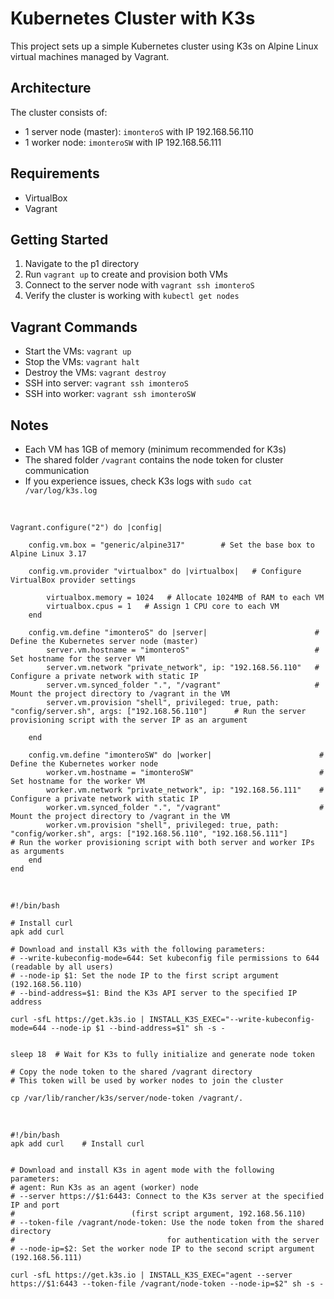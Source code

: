 # Kubernetes Cluster with K3s

This project sets up a simple Kubernetes cluster using K3s on Alpine Linux virtual machines managed by Vagrant.

## Architecture

The cluster consists of:
- 1 server node (master): `imonteroS` with IP 192.168.56.110
- 1 worker node: `imonteroSW` with IP 192.168.56.111

## Requirements

- VirtualBox
- Vagrant

## Getting Started

1. Navigate to the p1 directory
2. Run `vagrant up` to create and provision both VMs
3. Connect to the server node with `vagrant ssh imonteroS`
4. Verify the cluster is working with `kubectl get nodes`

## Vagrant Commands

- Start the VMs: `vagrant up`
- Stop the VMs: `vagrant halt`
- Destroy the VMs: `vagrant destroy`
- SSH into server: `vagrant ssh imonteroS`
- SSH into worker: `vagrant ssh imonteroSW`

## Notes

- Each VM has 1GB of memory (minimum recommended for K3s)
- The shared folder `/vagrant` contains the node token for cluster communication
- If you experience issues, check K3s logs with `sudo cat /var/log/k3s.log`

<br>

    Vagrant.configure("2") do |config|

        config.vm.box = "generic/alpine317"        # Set the base box to Alpine Linux 3.17
            
        config.vm.provider "virtualbox" do |virtualbox|   # Configure VirtualBox provider settings
           
            virtualbox.memory = 1024   # Allocate 1024MB of RAM to each VM
            virtualbox.cpus = 1   # Assign 1 CPU core to each VM
        end
        
        config.vm.define "imonteroS" do |server|                        # Define the Kubernetes server node (master)
            server.vm.hostname = "imonteroS"                            # Set hostname for the server VM
            server.vm.network "private_network", ip: "192.168.56.110"   # Configure a private network with static IP
            server.vm.synced_folder ".", "/vagrant"                     # Mount the project directory to /vagrant in the VM
            server.vm.provision "shell", privileged: true, path: "config/server.sh", args: ["192.168.56.110"]      # Run the server provisioning script with the server IP as an argument

        end
        
        config.vm.define "imonteroSW" do |worker|                        # Define the Kubernetes worker node
            worker.vm.hostname = "imonteroSW"                            # Set hostname for the worker VM
            worker.vm.network "private_network", ip: "192.168.56.111"    # Configure a private network with static IP
            worker.vm.synced_folder ".", "/vagrant"                      # Mount the project directory to /vagrant in the VM
            worker.vm.provision "shell", privileged: true, path: "config/worker.sh", args: ["192.168.56.110", "192.168.56.111"]           # Run the worker provisioning script with both server and worker IPs as arguments
        end
    end


<br>

    #!/bin/bash

    # Install curl
    apk add curl

    # Download and install K3s with the following parameters:
    # --write-kubeconfig-mode=644: Set kubeconfig file permissions to 644 (readable by all users)
    # --node-ip $1: Set the node IP to the first script argument (192.168.56.110)
    # --bind-address=$1: Bind the K3s API server to the specified IP address

    curl -sfL https://get.k3s.io | INSTALL_K3S_EXEC="--write-kubeconfig-mode=644 --node-ip $1 --bind-address=$1" sh -s -


    sleep 18  # Wait for K3s to fully initialize and generate node token

    # Copy the node token to the shared /vagrant directory
    # This token will be used by worker nodes to join the cluster

    cp /var/lib/rancher/k3s/server/node-token /vagrant/.


<br>


    #!/bin/bash
    apk add curl    # Install curl


    # Download and install K3s in agent mode with the following parameters:
    # agent: Run K3s as an agent (worker) node
    # --server https://$1:6443: Connect to the K3s server at the specified IP and port
    #                          (first script argument, 192.168.56.110)
    # --token-file /vagrant/node-token: Use the node token from the shared directory
    #                                  for authentication with the server
    # --node-ip=$2: Set the worker node IP to the second script argument (192.168.56.111)

    curl -sfL https://get.k3s.io | INSTALL_K3S_EXEC="agent --server https://$1:6443 --token-file /vagrant/node-token --node-ip=$2" sh -s -

<br>
